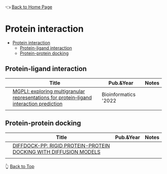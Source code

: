 👈 [Back to Home Page](../README.md/)

# Protein interaction

- [Protein interaction](#protein-interaction)
  - [Protein-ligand interaction](#protein-ligand-interaction)
  - [Protein-protein docking](#protein-protein-docking)


## Protein-ligand interaction

|   |Title|Pub.&Year|Notes|
|---|-----|---------|-----|
||[MGPLI: exploring multigranular representations for protein–ligand interaction prediction](https://academic.oup.com/bioinformatics/advance-article/doi/10.1093/bioinformatics/btac597/6696233)|Bioinformatics '2022|
||||


## Protein-protein docking

|   |Title|Pub.&Year|Notes|
|---|-----|---------|-----|
||[DIFFDOCK-PP: RIGID PROTEIN-PROTEIN DOCKING WITH DIFFUSION MODELS](https://arxiv.org/abs/2304.03889)||
||||


👆 [Back to Top](#protein-interaction)
